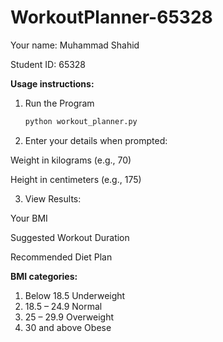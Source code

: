 # WorkoutPlanner-65328

Your name: Muhammad Shahid

Student ID: 65328

**Usage instructions:**
1. Run the Program
   ```bash
   python workout_planner.py
2. Enter your details when prompted:

Weight in kilograms (e.g., 70)

Height in centimeters (e.g., 175)

3. View Results:

Your BMI

Suggested Workout Duration

Recommended Diet Plan

**BMI categories:**
1. Below 18.5	Underweight
2. 18.5 – 24.9	Normal
3. 25 – 29.9	Overweight
4. 30 and above	Obese
